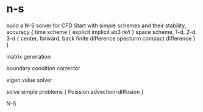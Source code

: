 # n-s
build a N-S solver for CFD
Start with simple schemes and their stability, accuracy
  { 
    time scheme
    { 
      explicit
      implicit
      ab3
      rk4
      }
    space scheme, 1-d, 2-d, 3-d
    {
      center, forward, back finite difference
      specturm
      compact difference
      }
   }
   
   matrix generation
   
   boundary condition corrector
   
   eigen value solver
   
   solve simple problems
   {
      Poission
      advection-diffusion
   }
   
   N-S
